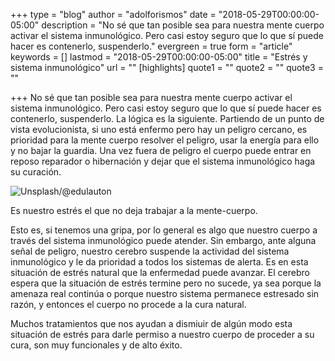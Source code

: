 +++
type = "blog"
author = "adolforismos"
date = "2018-05-29T00:00:00-05:00"
description = "No sé que tan posible sea para nuestra mente cuerpo activar el sistema inmunológico. Pero casi estoy seguro que lo que sí puede hacer es contenerlo, suspenderlo."
evergreen = true
form = "article"
keywords = []
lastmod = "2018-05-29T00:00:00-05:00"
title = "Estrés y sistema inmunológico"
url = ""
[highlights]
quote1 = ""
quote2 = ""
quote3 = ""

+++
No sé que tan posible sea para nuestra mente cuerpo activar el sistema inmunológico. Pero casi estoy seguro que lo que sí puede hacer es contenerlo, suspenderlo. La lógica es la siguiente. Partiendo de un punto de vista evolucionista, si uno está enfermo pero hay un peligro cercano, es prioridad para la mente cuerpo resolver el peligro, usar la energía para ello y no bajar la guardia. Una vez fuera de peligro el cuerpo puede entrar en reposo reparador o hibernación y dejar que el sistema inmunológico haga su curación.

![Unsplash/@edulauton](https://source.unsplash.com/5oyFrBF33Q4/600x400)

Es nuestro estrés el que no deja trabajar a la mente-cuerpo.

Esto es, si tenemos una gripa, por lo general es algo que nuestro cuerpo a través del sistema inmunológico puede atender. Sin embargo, ante alguna señal de peligro, nuestro cerebro suspende la actividad del sistema inmunológico y le da prioridad a todos los sistemas de alerta. Es en esta situación de estrés natural que la enfermedad puede avanzar. El cerebro espera que la situación de estrés termine pero no sucede, ya sea porque la amenaza real continúa o porque nuestro sistema permanece estresado sin razón, y entonces el cuerpo no procede a la cura natural.

Muchos tratamientos que nos ayudan a dismiuir de algún modo esta situación de estrés para darle permiso a nuestro cuerpo de proceder a su cura, son muy funcionales y de alto éxito.